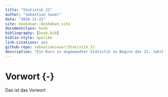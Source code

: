 ```yaml
--- 
title: "Statistik_21"
author: "Sebastian Sauer"
date: "2016-11-21"
site: bookdown::bookdown_site
documentclass: book
bibliography: [book.bib]
biblio-style: apalike
link-citations: yes
github-repo: sebastiansauer/Statistik_21
description: "Ein Kurs in angewandter Statistik zu Beginn des 21. Jahrhunderts"
---
```


# Vorwort {-}

Das ist das Vorwort
